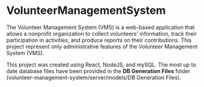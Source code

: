 # VolunteerManagementSystem

The Volunteer Management System (VMS) is a web-based application that allows a nonprofit organization to collect volunteers’ information, track their participation in activities, and produce reports on their contributions. This project represent only administrative features of the Volunteer Management System (VMS).


This project was created using React, NodeJS, and mySQL. The most up to date database files have been provided in the **DB Generation Files** folder (volunteer-management-system/server/models/DB Generation Files).
